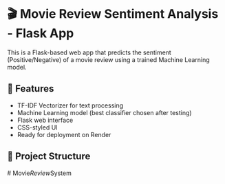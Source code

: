 # 🎬 Movie Review Sentiment Analysis - Flask App

This is a Flask-based web app that predicts the sentiment (Positive/Negative) of a movie review using a trained Machine Learning model.

## 🚀 Features
- TF-IDF Vectorizer for text processing
- Machine Learning model (best classifier chosen after testing)
- Flask web interface
- CSS-styled UI
- Ready for deployment on Render

## 📂 Project Structure
#   M o v i e _ R e v i e w _ S y s t e m  
 